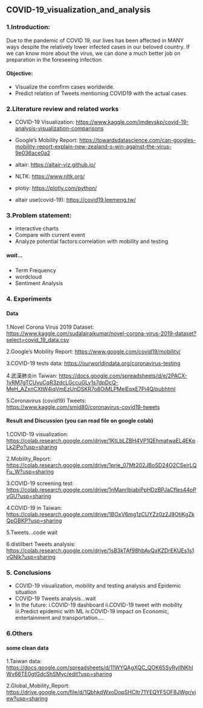 ## COVID-19_visualization_and_analysis

### 1.Introduction:
Due to the pandemic of COVID 19, our lives has been affected in MANY
ways despite the relatively lower infected cases in our beloved country.
If we can know more about the virus, we can done a much better job on
preparation in the foreseeing infection.

#### Objective:
* Visualize the comfirm cases worldwide.
* Predict relation of Tweets mentioning COVID19 with the actual cases

### 2.Literature review and related works

* COVID-19 Visualization: https://www.kaggle.com/imdevskp/covid-19-analysis-visualization-comparisons

* Google’s Mobility Report: https://towardsdatascience.com/can-googles-mobility-report-explain-new-zealand-s-win-against-the-virus-9e036ace0a2

* altair: https://altair-viz.github.io/

* NLTK: https://www.nltk.org/

* plotiy: https://plotly.com/python/

* altair use(covid-19): https://covid19.leemeng.tw/

### 3.Problem statement:
* interactive charts
* Compare with current event
* Analyze potential factors:correlation with mobility and testing
##### wait...
* Term Frequency
* wordcloud
* Sentiment Analysis

### 4. Experiments
#### Data 

1.Novel Corona Virus 2019 Dataset: https://www.kaggle.com/sudalairajkumar/novel-corona-virus-2019-dataset?select=covid_19_data.csv

2.Google’s Mobility Report: https://www.google.com/covid19/mobility/

3.COVID-19 tests data: https://ourworldindata.org/coronavirus-testing

4.武漢肺炎in Taiwan: https://docs.google.com/spreadsheets/d/e/2PACX-1vRM7gTCUvuCqR3zdcLGccuGLv1s7dpDcQ-MeH_AZxnCXtW4iqVmEzUnDSKR7o8OiMLPMelEpxE7Pi4Q/pubhtml

5.Coronavirus (covid19) Tweets: https://www.kaggle.com/smid80/coronavirus-covid19-tweets

#### Result and Discussion (you can read file on google colab)

1.COVID-19 visualization: https://colab.research.google.com/drive/1KtLbLZBH4VP1QEhmatwaEL4EKpLk2lPo?usp=sharing

2.Mobility_Report: https://colab.research.google.com/drive/1prie_07Mt202JBoSD24O2CSejrLQFu_W?usp=sharing

3.COVID-19 screening test: https://colab.research.google.com/drive/1nManrlbjabiPpHDzBPJaCfles44oPyGU?usp=sharing

4.COVID-19 in Taiwan: https://colab.research.google.com/drive/1BOxV6mg1zCUYZz0z2J9OtjKgZkQpGBKP?usp=sharing

5.Tweets...code wait

6.distilbert Tweets analysis: https://colab.research.google.com/drive/1sB3kTAf98hbAvQxKZDrEKUEs1s1vGNIk?usp=sharing

### 5. Conclusions
* COVID-19 visualization, mobility and testing analysis
and Epidemic situation
* COVID-19 Tweets analysis...wait
* In the future: 
i.COVID-19 dashboard 
ii.COVID-19 tweet with mobility
iii.Predict epidemic with ML
iv.COVID-19 impact on Economic, entertainment and transportation....

### 6.Others
#### some clean data
1.Taiwan data: https://docs.google.com/spreadsheets/d/11WYQAgXQC_QOK65SyRyIINKhIWv66TE0gtGdcShSMyc/edit?usp=sharing

2.Global_Mobility_Report: https://drive.google.com/file/d/1QbhkdWxoDopSHCltr71YEQYF5OF8JWgr/view?usp=sharing

